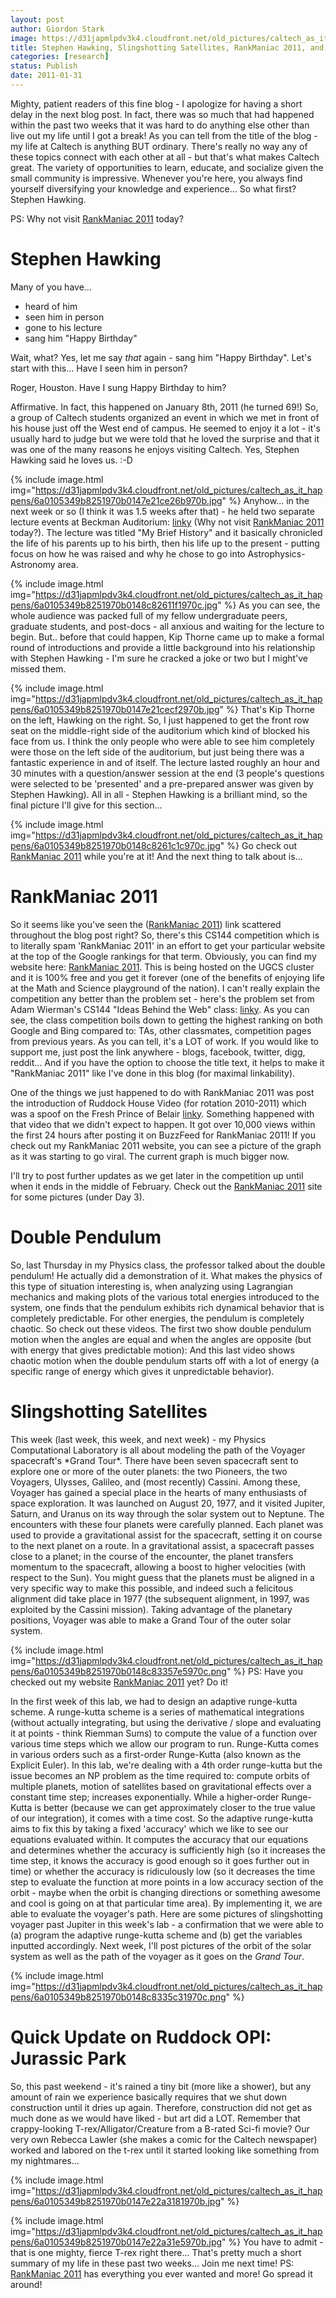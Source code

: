 ```yaml
---
layout: post
author: Giordon Stark
image: https://d31japmlpdv3k4.cloudfront.net/old_pictures/caltech_as_it_happens/6a0105349b8251970b0148c825fc53970c.jpg
title: Stephen Hawking, Slingshotting Satellites, RankManiac 2011, and more! 
categories: [research]
status: Publish
date: 2011-01-31
---
```



Mighty, patient readers of this fine blog - I apologize for having a short delay in the next blog post. In fact, there was so much that had happened within the past two weeks that it was hard to do anything else other than live out my life until I got a break! As you can tell from the title of the blog - my life at Caltech is anything BUT ordinary. There's really no way any of these topics connect with each other at all - but that's what makes Caltech great. The variety of opportunities to learn, educate, and socialize given the small community is impressive. Whenever you're here, you always find yourself diversifying your knowledge and experience... So what first? Stephen Hawking.

PS: Why not visit <a href="https://www.ugcs.caltech.edu/kratsg/RankManiac2011" target="_blank" title="RankManiac 2011">RankManiac 2011</a> today?

<h1>Stephen Hawking</h1>
Many of you have...

- heard of him
- seen him in person
- gone to his lecture
- sang him "Happy Birthday"

Wait, what? Yes, let me say *that* again - sang him "Happy Birthday". Let's start with this... Have I seen him in person?

Roger, Houston. Have I sung Happy Birthday to him?
<object data="https://www.youtube.com/e/umWTgxA_nA8" height="344" type="application/x-shockwave-flash" width="425">
<param name="data" value="https://www.youtube.com/e/umWTgxA_nA8" />
<param name="allowFullScreen" value="true" />
<param name="allowscriptaccess" value="always" />
<param name="src" value="https://www.youtube.com/e/umWTgxA_nA8" />
<param name="allowfullscreen" value="true" />
</object>
Affirmative. In fact, this happened on January 8th, 2011 (he turned 69!) So, a group of Caltech students organized an event in which we met in front of his house just off the West end of campus. He seemed to enjoy it a lot - it's usually hard to judge but we were told that he loved the surprise and that it was one of the many reasons he enjoys visiting Caltech. Yes, Stephen Hawking said he loves us. :-D

{% include image.html img="https://d31japmlpdv3k4.cloudfront.net/old_pictures/caltech_as_it_happens/6a0105349b8251970b0147e21ce26b970b.jpg" %}
Anyhow... in the next week or so (I think it was 1.5 weeks after that) -  he held two separate lecture events at Beckman Auditorium: <a href="https://features.caltech.edu/features/96" target="_blank" title="linky">linky</a> (Why not visit <a href="https://www.ugcs.caltech.edu/kratsg/RankManiac2011" target="_blank" title="RankManiac 2011">RankManiac 2011</a> today?). The lecture was titled "My Brief History" and it basically  chronicled the life of his parents up to his birth, then his life up to  the present - putting focus on how he was raised and why he chose to go  into Astrophysics-Astronomy area.


{% include image.html img="https://d31japmlpdv3k4.cloudfront.net/old_pictures/caltech_as_it_happens/6a0105349b8251970b0148c82611f1970c.jpg" %}
As you can see, the whole audience was packed full of my fellow undergraduate peers, graduate students, and post-docs - all anxious and waiting for the lecture to begin. But.. before that could happen, Kip Thorne came up to make a formal round of introductions and provide a little background into his relationship with Stephen Hawking - I'm sure he cracked a joke or two but I might've missed them.


{% include image.html img="https://d31japmlpdv3k4.cloudfront.net/old_pictures/caltech_as_it_happens/6a0105349b8251970b0147e21cecf2970b.jpg" %}
That's Kip Thorne on the left, Hawking on the right. So, I just happened to get the front row seat on the middle-right side of the auditorium which kind of blocked his face from us. I think the only people who were able to see him completely were those on the left side of the auditorium, but just being there was a fantastic experience in and of itself. The lecture lasted roughly an hour and 30 minutes with a question/answer session at the end (3 people's questions were selected to be 'presented' and a pre-prepared answer was given by Stephen Hawking). All in all - Stephen Hawking is a brilliant mind, so the final picture I'll give for this section...


{% include image.html img="https://d31japmlpdv3k4.cloudfront.net/old_pictures/caltech_as_it_happens/6a0105349b8251970b0148c8261c1c970c.jpg" %}
Go check out <a href="https://www.ugcs.caltech.edu/kratsg/RankManiac2011" target="_blank" title="RankManiac 2011">RankManiac 2011</a> while you're at it! And the next thing to talk about is...

<h1>RankManiac 2011</h1>
So it seems like you've seen the (<a href="https://www.ugcs.caltech.edu/kratsg/RankManiac2011" target="_blank" title="RankManiac 2011">RankManiac 2011</a>) link scattered throughout the blog post right? So, there's this CS144 competition which is to literally spam 'RankManiac 2011' in an effort to get your particular website at the top of the Google rankings for that term. Obviously, you can find my website here: <a href="https://www.ugcs.caltech.edu/kratsg/RankManiac2011" target="_blank" title="RankManiac 2011">RankManiac 2011</a>. This is being hosted on the UGCS cluster and it is 100% free and you get it forever (one of the benefits of enjoying life at the Math and Science playground of the nation). I can't really explain the competition any better than the problem set - here's the problem set from Adam Wierman's CS144 "Ideas Behind the Web" class: <a href="https://www.cs.caltech.edu/courses/cs144/homeworks/hw4.pdf" target="_blank" title="linky">linky</a>. As you can see, the class competition boils down to getting the highest ranking on both Google and Bing compared to: TAs, other classmates, competition pages from previous years. As you can tell, it's a LOT of work. If you would like to support me, just post the link anywhere - blogs, facebook, twitter, digg, reddit... And if you have the option to choose the title text, it helps to make it "RankManiac 2011" like I've done in this blog (for maximal linkability).

One of the things we just happened to do with RankManiac 2011  was post the introduction of Ruddock House Video (for rotation  2010-2011) which was a spoof on the Fresh Prince of Belair <a href="https://www.buzzfeed.com/rankmaniac2011/ruddock-house-video-10-fresh-prince-intro-2lbh" target="_blank">linky</a>.  Something happened with that video that we didn't expect to happen. It  got over 10,000 views within the first 24 hours after posting it on  BuzzFeed for RankManiac 2011! If you check out my RankManiac 2011  website, you can see a picture of the graph as it was starting to go  viral. The current graph is much bigger now.

I'll try to post further updates as we get later in the competition up until when it ends in the middle of February. Check out the <a href="https://www.ugcs.caltech.edu/kratsg/RankManiac2011" target="_blank" title="RankManiac 2011">RankManiac 2011</a> site for some pictures (under Day 3).

<h1>Double Pendulum</h1>
So, last Thursday in my Physics class, the professor talked about the double pendulum! He actually did a demonstration of it. What makes the physics of this type of situation interesting is, when analyzing using Lagrangian mechanics and making plots of the various total energies introduced to the system, one finds that the pendulum exhibits rich dynamical behavior that is completely predictable. For other energies, the pendulum is completely chaotic. So check out these videos. The first two show double pendulum motion when the angles are equal and when the angles are opposite (but with energy that gives predictable motion):
<object data="https://www.youtube.com/v/xvCtSEbhvG4" height="400" type="application/x-shockwave-flash" width="500">
<param name="data" value="https://www.youtube.com/v/xvCtSEbhvG4" />
<param name="quality" value="high" />
<param name="wmode" value="transparent" />
<param name="allowscriptaccess" value="never" />
<param name="allowFullScreen" value="true" />
<param name="src" value="https://www.youtube.com/v/xvCtSEbhvG4" />
<param name="allowfullscreen" value="true" />
</object>

<object data="https://www.youtube.com/v/TVJ1cS-M3fU" height="400" type="application/x-shockwave-flash" width="500">
<param name="data" value="https://www.youtube.com/v/TVJ1cS-M3fU" />
<param name="quality" value="high" />
<param name="wmode" value="transparent" />
<param name="allowscriptaccess" value="never" />
<param name="allowFullScreen" value="true" />
<param name="src" value="https://www.youtube.com/v/TVJ1cS-M3fU" />
<param name="allowfullscreen" value="true" />
</object>
And this last video shows chaotic motion when the double pendulum starts off with a lot of energy (a specific range of energy which gives it unpredictable behavior).

<object data="https://www.youtube.com/v/cw7t-Tkxd5I" height="400" type="application/x-shockwave-flash" width="500">
<param name="data" value="https://www.youtube.com/v/cw7t-Tkxd5I" />
<param name="quality" value="high" />
<param name="wmode" value="transparent" />
<param name="allowscriptaccess" value="never" />
<param name="allowFullScreen" value="true" />
<param name="src" value="https://www.youtube.com/v/cw7t-Tkxd5I" />
<param name="allowfullscreen" value="true" />
</object>
<h1>Slingshotting Satellites</h1>
This week (last week, this week, and next week) - my Physics Computational Laboratory is all about modeling the path of the Voyager spacecraft's *Grand Tour*. There have been seven spacecraft sent to explore one or more of the outer planets: the two Pioneers, the two Voyagers, Ulysses, Galileo, and (most recently) Cassini. Among these, Voyager has gained a special place in the hearts of many enthusiasts of space exploration. It was launched on August 20, 1977, and it visited Jupiter, Saturn, and Uranus on its way through the solar system out to Neptune. The encounters with these four planets were carefully planned. Each planet was used to provide a gravitational assist for the spacecraft, setting it on course to the next planet on a route. In a gravitational assist, a spacecraft passes close to a planet; in the course of the encounter, the planet transfers momentum to the spacecraft, allowing a boost to higher velocities (with respect to the Sun). You might guess that the planets must be aligned in a very specific way to make this possible, and indeed such a felicitous alignment did take place in 1977 (the subsequent alignment, in 1997, was exploited by the Cassini mission). Taking advantage of the planetary positions, Voyager was able to make a Grand Tour of the outer solar system.


{% include image.html img="https://d31japmlpdv3k4.cloudfront.net/old_pictures/caltech_as_it_happens/6a0105349b8251970b0148c83357e5970c.png" %}
PS: Have you checked out my website <a href="https://www.ugcs.caltech.edu/kratsg/RankManiac2011" target="_blank" title="RankManiac 2011">RankManiac 2011</a> yet? Do it!

In the first week of this lab, we had to design an adaptive runge-kutta scheme. A runge-kutta scheme is a series of mathematical integrations (without actually integrating, but using the derivative / slope and evaluating it at points - think Riemman Sums) to compute the value of a function over various time steps which we allow our program to run. Runge-Kutta comes in various orders such as a first-order Runge-Kutta (also known as the Explicit Euler). In this lab, we're dealing with a 4th order runge-kutta but the issue becomes an NP problem as the time required to: compute orbits of multiple planets, motion of satellites based on gravitational effects over a constant time step; increases exponentially. While a higher-order Runge-Kutta is better (because we can get approximately closer to the true value of our integration), it comes with a time cost. So the adaptive runge-kutta aims to fix this by taking a fixed 'accuracy' which we like to see our equations evaluated within. It computes the accuracy that our equations and determines whether the accuracy is sufficiently high (so it increases the time step, it knows the accuracy is good enough so it goes further out in time) or whether the accuracy is ridiculously low (so it decreases the time step to evaluate the function at more points in a low accuracy section of the orbit - maybe when the orbit is changing directions or something awesome and cool is going on at that particular time area). By implementing it, we are able to evaluate the voyager's path. Here are some pictures of slingshotting voyager past Jupiter in this week's lab - a confirmation that we were able to (a) program the adaptive runge-kutta scheme and (b) get the variables inputted accordingly. Next week, I'll post pictures of the orbit of the solar system as well as the path of the voyager as it goes on the *Grand Tour*.


{% include image.html img="https://d31japmlpdv3k4.cloudfront.net/old_pictures/caltech_as_it_happens/6a0105349b8251970b0148c8335c31970c.png" %}
<h1>Quick Update on Ruddock OPI: Jurassic Park</h1>
So, this past weekend - it's rained a tiny bit (more like a shower), but any amount of rain we experience basically requires that we shut down construction until it dries up again. Therefore, construction did not get as much done as we would have liked - but art did a LOT. Remember that crappy-looking T-rex/Alligator/Creature from a B-rated Sci-fi movie? Our very own Rebecca Lawler (she makes a comic for the Caltech newspaper) worked and labored on the t-rex until it started looking like something from my nightmares...


{% include image.html img="https://d31japmlpdv3k4.cloudfront.net/old_pictures/caltech_as_it_happens/6a0105349b8251970b0147e22a3181970b.jpg" %}


{% include image.html img="https://d31japmlpdv3k4.cloudfront.net/old_pictures/caltech_as_it_happens/6a0105349b8251970b0147e22a31e5970b.jpg" %}
You have to admit - that is one mighty, fierce T-rex right there... That's pretty much a short summary of my life in these past two weeks... Join me next time! PS: <a href="https://www.ugcs.caltech.edu/kratsg/RankManiac2011" target="_blank" title="RankManiac 2011">RankManiac 2011</a> has everything you ever wanted and more! Go spread it around!

